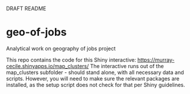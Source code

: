 DRAFT README

# geo-of-jobs
Analytical work on geography of jobs project

This repo contains the code for this Shiny interactive: https://murray-cecile.shinyapps.io/map_clusters/
The interactive runs out of the map_clusters subfolder - should stand alone, with all necessary data and scripts. However, you will need to make sure the relevant packages are installed, as the setup script does not check for that per Shiny guidelines.
